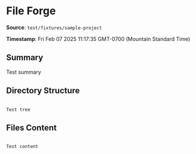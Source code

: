 # File Forge

**Source**: `test/fixtures/sample-project`

**Timestamp**: Fri Feb 07 2025 11:17:35 GMT-0700 (Mountain Standard Time)

## Summary

Test summary

## Directory Structure

```

Test tree

```

## Files Content

```

Test content

```